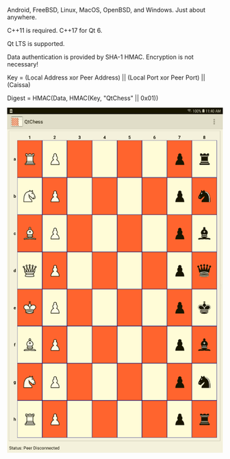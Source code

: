 Android, FreeBSD, Linux, MacOS, OpenBSD, and Windows. Just about anywhere.

C++11 is required. C++17 for Qt 6.

Qt LTS is supported.

Data authentication is provided by SHA-1 HMAC. Encryption is not necessary!

Key = (Local Address xor Peer Address) || (Local Port xor Peer Port) || (Caissa)

Digest = HMAC(Data, HMAC(Key, "QtChess" || 0x01))

![play](https://github.com/textbrowser/qtchess/blob/master/Images/play.png)
